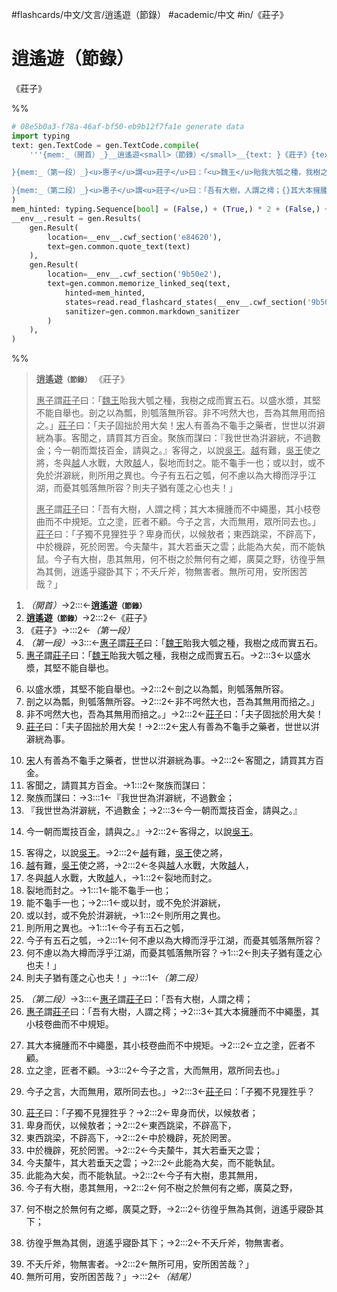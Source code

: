 #flashcards/中文/文言/逍遙遊（節錄） #academic/中文 #in/《莊子》

# 逍遙遊（節錄）
《莊子》

%%
```Python
# 08e5b0a3-f78a-46af-bf50-eb9b12f7fa1e generate data
import typing
text: gen.TextCode = gen.TextCode.compile(
	'''{mem:_（開首）_}__逍遙遊<small>（節錄）</small>__{text: }《莊子》{text:

}{mem:_（第一段）_}<u>惠子</u>謂<u>莊子</u>曰：「<u>魏王</u>貽我大瓠之種，我樹之成而實五石。{}以盛水漿，其堅不能自舉也。{}剖之以為瓢，則瓠落無所容。{}非不呺然大也，吾為其無用而掊之。」{}<u>莊子</u>曰：「夫子固拙於用大矣！{}<u>宋</u>人有善為不龜手之藥者，世世以洴澼絖為事。{}客聞之，請買其方百金。{}聚族而謀曰：{}『我世世為洴澼絖，不過數金；{}今一朝而鬻技百金，請與之。』{}客得之，以說<u>吳王</u>。{}<u>越</u>有難，<u>吳王</u>使之將，{}冬與<u>越</u>人水戰，大敗<u>越</u>人，{}裂地而封之。{}能不龜手一也；{}或以封，或不免於洴澼絖，{}則所用之異也。{}今子有五石之瓠，{}何不慮以為大樽而浮乎江湖，而憂其瓠落無所容？{}則夫子猶有蓬之心也夫！」{text:

}{mem:_（第二段）_}<u>惠子</u>謂<u>莊子</u>曰：「吾有大樹，人謂之樗；{}其大本擁腫而不中繩墨，其小枝卷曲而不中規矩。{}立之塗，匠者不顧。{}今子之言，大而無用，眾所同去也。」{}<u>莊子</u>曰：「子獨不見狸狌乎？{}卑身而伏，以候敖者；{}東西跳梁，不辟高下，{}中於機辟，死於罔罟。{}今夫斄牛，其大若垂天之雲；{}此能為大矣，而不能執鼠。{}今子有大樹，患其無用，{}何不樹之於無何有之鄉，廣莫之野，{}彷徨乎無為其側，逍遙乎寢卧其下；{}不夭斤斧，物無害者。{}無所可用，安所困苦哉？」{mem:_（結尾）_}'''
)
mem_hinted: typing.Sequence[bool] = (False,) + (True,) * 2 + (False,) + (True,) * 20 + (False,) + (True,) * 15 + (False,)
__env__.result = gen.Results(
	gen.Result(
		location=__env__.cwf_section('e84620'),
		text=gen.common.quote_text(text)
	),
	gen.Result(
		location=__env__.cwf_section('9b50e2'),
		text=gen.common.memorize_linked_seq(text,
			hinted=mem_hinted,
			states=read.read_flashcard_states(__env__.cwf_section('9b50e2')),
			sanitizer=gen.common.markdown_sanitizer
		)
	),
)
```
%%

<!--08e5b0a3-f78a-46af-bf50-eb9b12f7fa1e generate section="e84620"--><!-- The following content is generated at 2022-10-18T18:37:56.811414+08:00. Any edits will be overridden! -->
> __逍遙遊<small>（節錄）</small>__ 《莊子》
>
> <u>惠子</u>謂<u>莊子</u>曰：「<u>魏王</u>貽我大瓠之種，我樹之成而實五石。以盛水漿，其堅不能自舉也。剖之以為瓢，則瓠落無所容。非不呺然大也，吾為其無用而掊之。」<u>莊子</u>曰：「夫子固拙於用大矣！<u>宋</u>人有善為不龜手之藥者，世世以洴澼絖為事。客聞之，請買其方百金。聚族而謀曰：『我世世為洴澼絖，不過數金；今一朝而鬻技百金，請與之。』客得之，以說<u>吳王</u>。<u>越</u>有難，<u>吳王</u>使之將，冬與<u>越</u>人水戰，大敗<u>越</u>人，裂地而封之。能不龜手一也；或以封，或不免於洴澼絖，則所用之異也。今子有五石之瓠，何不慮以為大樽而浮乎江湖，而憂其瓠落無所容？則夫子猶有蓬之心也夫！」
>
> <u>惠子</u>謂<u>莊子</u>曰：「吾有大樹，人謂之樗；其大本擁腫而不中繩墨，其小枝卷曲而不中規矩。立之塗，匠者不顧。今子之言，大而無用，眾所同去也。」<u>莊子</u>曰：「子獨不見狸狌乎？卑身而伏，以候敖者；東西跳梁，不辟高下，中於機辟，死於罔罟。今夫斄牛，其大若垂天之雲；此能為大矣，而不能執鼠。今子有大樹，患其無用，何不樹之於無何有之鄉，廣莫之野，彷徨乎無為其側，逍遙乎寢卧其下；不夭斤斧，物無害者。無所可用，安所困苦哉？」<!--/08e5b0a3-f78a-46af-bf50-eb9b12f7fa1e-->

<!--08e5b0a3-f78a-46af-bf50-eb9b12f7fa1e generate section="9b50e2"--><!-- The following content is generated at 2022-10-18T18:37:56.821452+08:00. Any edits will be overridden! -->
1. _（開首）_→2:::←__逍遙遊<small>（節錄）</small>__ <!--SR:!2022-11-07,141,270!2024-01-23,518,330-->
2. __逍遙遊<small>（節錄）</small>__→2:::2←《莊子》 <!--SR:!2023-06-09,278,270!2023-05-23,273,290-->
3. 《莊子》→:::2←_（第一段）_ <!--SR:!2023-07-10,321,310!2023-05-31,281,290-->
4. _（第一段）_→3:::←<u>惠子</u>謂<u>莊子</u>曰：「<u>魏王</u>貽我大瓠之種，我樹之成而實五石。 <!--SR:!2022-10-21,59,250!2024-01-11,506,330-->
5. <u>惠子</u>謂<u>莊子</u>曰：「<u>魏王</u>貽我大瓠之種，我樹之成而實五石。→2:::3←以盛水漿，其堅不能自舉也。 <!--SR:!2022-11-01,12,210!2022-09-10,12,230-->
6. 以盛水漿，其堅不能自舉也。→2:::2←剖之以為瓢，則瓠落無所容。 <!--SR:!2022-10-08,46,250!2023-03-04,193,230-->
7. 剖之以為瓢，則瓠落無所容。→2:::2←非不呺然大也，吾為其無用而掊之。」 <!--SR:!2023-03-29,218,250!2022-10-29,132,250-->
8. 非不呺然大也，吾為其無用而掊之。」→2:::2←<u>莊子</u>曰：「夫子固拙於用大矣！ <!--SR:!2023-06-02,275,270!2022-11-27,149,250-->
9. <u>莊子</u>曰：「夫子固拙於用大矣！→2:::2←<u>宋</u>人有善為不龜手之藥者，世世以洴澼絖為事。 <!--SR:!2022-11-12,23,210!2022-10-22,2,230-->
10. <u>宋</u>人有善為不龜手之藥者，世世以洴澼絖為事。→2:::2←客聞之，請買其方百金。 <!--SR:!2022-10-15,118,250!2023-03-22,211,250-->
11. 客聞之，請買其方百金。→1:::2←聚族而謀曰： <!--SR:!2022-10-25,128,250!2022-11-09,141,250-->
12. 聚族而謀曰：→3:::1←『我世世為洴澼絖，不過數金； <!--SR:!2023-02-27,188,230!2022-10-30,133,250-->
13. 『我世世為洴澼絖，不過數金；→2:::3←今一朝而鬻技百金，請與之。』 <!--SR:!2023-02-23,184,230!2022-11-13,24,210-->
14. 今一朝而鬻技百金，請與之。』→2:::2←客得之，以說<u>吳王</u>。 <!--SR:!2023-04-12,232,250!2022-12-23,64,230-->
15. 客得之，以說<u>吳王</u>。→2:::2←<u>越</u>有難，<u>吳王</u>使之將， <!--SR:!2022-10-09,112,230!2023-03-30,219,250-->
16. <u>越</u>有難，<u>吳王</u>使之將，→2:::2←冬與<u>越</u>人水戰，大敗<u>越</u>人， <!--SR:!2023-04-11,231,250!2023-02-19,180,230-->
17. 冬與<u>越</u>人水戰，大敗<u>越</u>人，→1:::2←裂地而封之。 <!--SR:!2023-04-10,230,250!2023-04-09,229,250-->
18. 裂地而封之。→1:::1←能不龜手一也； <!--SR:!2022-11-25,147,250!2022-10-25,128,250-->
19. 能不龜手一也；→2:::1←或以封，或不免於洴澼絖， <!--SR:!2022-10-24,127,250!2023-01-08,138,230-->
20. 或以封，或不免於洴澼絖，→1:::2←則所用之異也。 <!--SR:!2023-04-08,228,250!2022-10-28,131,250-->
21. 則所用之異也。→1:::1←今子有五石之瓠， <!--SR:!2023-01-16,146,210!2022-09-09,82,210-->
22. 今子有五石之瓠，→2:::1←何不慮以為大樽而浮乎江湖，而憂其瓠落無所容？ <!--SR:!2022-09-25,98,230!2022-09-08,10,230-->
23. 何不慮以為大樽而浮乎江湖，而憂其瓠落無所容？→1:::2←則夫子猶有蓬之心也夫！」 <!--SR:!2022-10-28,66,250!2022-10-31,134,250-->
24. 則夫子猶有蓬之心也夫！」→:::1←_（第二段）_ <!--SR:!2023-07-02,313,310!2022-12-22,63,230-->
25. _（第二段）_→3:::←<u>惠子</u>謂<u>莊子</u>曰：「吾有大樹，人謂之樗； <!--SR:!2022-10-08,111,230!2023-03-25,214,250-->
26. <u>惠子</u>謂<u>莊子</u>曰：「吾有大樹，人謂之樗；→2:::3←其大本擁腫而不中繩墨，其小枝卷曲而不中規矩。 <!--SR:!2022-11-11,22,190!2022-12-06,47,210-->
27. 其大本擁腫而不中繩墨，其小枝卷曲而不中規矩。→2:::2←立之塗，匠者不顧。 <!--SR:!2023-04-21,239,250!2022-10-30,68,250-->
28. 立之塗，匠者不顧。→3:::2←今子之言，大而無用，眾所同去也。」 <!--SR:!2022-12-17,58,210!2022-09-27,100,230-->
29. 今子之言，大而無用，眾所同去也。」→2:::3←<u>莊子</u>曰：「子獨不見狸狌乎？ <!--SR:!2022-12-14,55,210!2022-11-08,142,270-->
30. <u>莊子</u>曰：「子獨不見狸狌乎？→2:::2←卑身而伏，以候敖者； <!--SR:!2022-12-05,104,190!2022-11-01,135,250-->
31. 卑身而伏，以候敖者；→2:::2←東西跳梁，不辟高下， <!--SR:!2023-02-22,183,230!2022-10-21,124,250-->
32. 東西跳梁，不辟高下，→2:::2←中於機辟，死於罔罟。 <!--SR:!2022-10-22,125,250!2022-09-29,25,230-->
33. 中於機辟，死於罔罟。→2:::2←今夫斄牛，其大若垂天之雲； <!--SR:!2022-10-04,42,230!2022-11-04,138,250-->
34. 今夫斄牛，其大若垂天之雲；→2:::2←此能為大矣，而不能執鼠。 <!--SR:!2023-03-01,190,230!2022-10-24,127,250-->
35. 此能為大矣，而不能執鼠。→2:::2←今子有大樹，患其無用， <!--SR:!2022-11-29,151,250!2022-09-12,8,210-->
36. 今子有大樹，患其無用，→2:::2←何不樹之於無何有之鄉，廣莫之野， <!--SR:!2022-12-19,60,230!2022-10-09,108,230-->
37. 何不樹之於無何有之鄉，廣莫之野，→2:::2←彷徨乎無為其側，逍遙乎寢卧其下； <!--SR:!2022-12-05,46,190!2022-10-23,126,250-->
38. 彷徨乎無為其側，逍遙乎寢卧其下；→2:::2←不夭斤斧，物無害者。 <!--SR:!2022-10-28,8,190!2023-02-07,156,210-->
39. 不夭斤斧，物無害者。→2:::2←無所可用，安所困苦哉？」 <!--SR:!2022-11-21,143,250!2022-11-05,74,250-->
40. 無所可用，安所困苦哉？」→:::2←_（結尾）_ <!--SR:!2023-05-29,279,290!2023-02-26,187,230--><!--/08e5b0a3-f78a-46af-bf50-eb9b12f7fa1e-->
